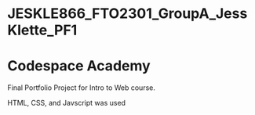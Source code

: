 # JESKLE866_FTO2301_GroupA_JessKlette_PF1

# Codespace Academy

Final Portfolio Project for Intro to Web course. 

HTML, CSS, and Javscript was used 